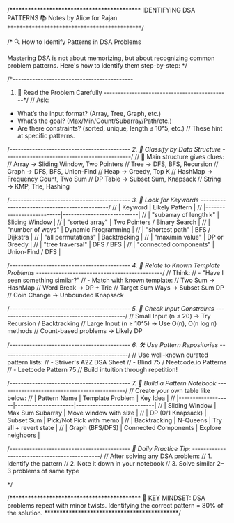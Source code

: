 /*******************************************
        IDENTIFYING DSA PATTERNS
        📚 Notes by Alice for Rajan
********************************************/

/*
🔍 How to Identify Patterns in DSA Problems

Mastering DSA is not about memorizing, but about recognizing common problem patterns.
Here's how to identify them step-by-step:
*/


/*-------------------------------------------
1. 🧠 Read the Problem Carefully
---------------------------------------------*/
// Ask:
- What’s the input format? (Array, Tree, Graph, etc.)
- What’s the goal? (Max/Min/Count/Subarray/Path/etc.)
- Are there constraints? (sorted, unique, length ≤ 10^5, etc.)
// These hint at specific patterns.

/*-------------------------------------------
2. 🧱 Classify by Data Structure
---------------------------------------------*/
// 📌 Main structure gives clues:
// Array       → Sliding Window, Two Pointers
// Tree        → DFS, BFS, Recursion
// Graph       → DFS, BFS, Union-Find
// Heap        → Greedy, Top K
// HashMap     → Frequency Count, Two Sum
// DP Table    → Subset Sum, Knapsack
// String      → KMP, Trie, Hashing

/*-------------------------------------------
3. 🔑 Look for Keywords
---------------------------------------------*/
// | Keyword                  | Likely Pattern           |
// |--------------------------|---------------------------|
// | "subarray of length k"   | Sliding Window            |
// | "sorted array"           | Two Pointers / Binary Search |
// | "number of ways"         | Dynamic Programming       |
// | "shortest path"          | BFS / Dijkstra            |
// | "all permutations"       | Backtracking              |
// | "max/min value"          | DP or Greedy              |
// | "tree traversal"         | DFS / BFS                 |
// | "connected components"   | Union-Find / DFS          |

/*-------------------------------------------
4. 🧠 Relate to Known Template Problems
---------------------------------------------*/
// Think:
// - "Have I seen something similar?"
// - Match with known template:
//   Two Sum → HashMap
//   Word Break → DP + Trie
//   Target Sum Ways → Subset Sum DP
//   Coin Change → Unbounded Knapsack

/*-------------------------------------------
5. 📏 Check Input Constraints
---------------------------------------------*/
// Small Input (n ≤ 20)   → Try Recursion / Backtracking
// Large Input (n ≥ 10^5) → Use O(n), O(n log n) methods
// Count-based problems   → Likely DP

/*-------------------------------------------
6. 🛠 Use Pattern Repositories
---------------------------------------------*/
// Use well-known curated pattern lists:
// - Striver's A2Z DSA Sheet
// - Blind 75 / Neetcode.io Patterns
// - Leetcode Pattern 75
// Build intuition through repetition!

/*-------------------------------------------
7. 📓 Build a Pattern Notebook
---------------------------------------------*/
// Create your own table like below:
// | Pattern Name      | Template Problem    | Key Idea                  |
// |-------------------|---------------------|----------------------------|
// | Sliding Window    | Max Sum Subarray    | Move window with size     |
// | DP (0/1 Knapsack) | Subset Sum          | Pick/Not Pick with memo   |
// | Backtracking      | N-Queens             | Try all + revert state    |
// | Graph (BFS/DFS)   | Connected Components | Explore neighbors         |

/*-------------------------------------------
🔁 Daily Practice Tip:
---------------------------------------------*/
// After solving any DSA problem:
// 1. Identify the pattern
// 2. Note it down in your notebook
// 3. Solve similar 2–3 problems of same type

*/

/*******************************************
        🚀 KEY MINDSET:
DSA problems repeat with minor twists.
Identifying the correct pattern = 80% of the solution.
********************************************/
